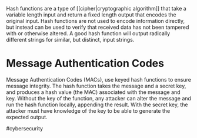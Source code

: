 Hash functions are a type of [[cipher|cryptographic algorithm]] that take a variable length input and return a fixed length output that encodes the original input.
Hash functions are not used to encode information directly, but instead can be used to verify that received data has not been tampered with or otherwise altered.
A good hash function will output radically different strings for similar, but distinct, input strings.

# Message Authentication Codes
Message Authentication Codes (MACs), use keyed hash functions to ensure message integrity. 
The hash function takes the message and a secret key, and produces a hash value (the MAC) associated with the message and key.
Without the key of the function, any attacker can alter the message and run the hash function locally, appending the result. With the secret key, the attacker must have knowledge of the key to be able to generate the expected output.

#cybersecurity